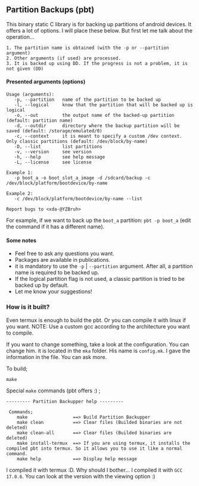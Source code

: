 ## Partition Backups (pbt)

This binary static C library is for backing up partitions of android devices.
It offers a lot of options. I will place these below. But first let me talk about the operation...

```
1. The partition name is obtained (with the -p or --partition argument)
2. Other arguments (if used) are processed.
3. It is backed up using DD. If the progress is not a problem, it is not given (DD)
```

#### Presented arguments (options)

```
Usage (arguments):
   -p, --partition   name of the partition to be backed up
   -l, --logical     know that the partition that will be backed up is logical
   -o, --out         the output name of the backed-up partition (default: partition name)
   -d, --outdir      directory where the backup partition will be saved (default: /storage/emulated/0)
   -c, --context     it is meant to specify a custom /dev context. Only classic partitions (default: /dev/block/by-name)
   -D, --list        list partitions
   -v, --version     see version
   -h, --help        see help message
   -L, --license     see license

Example 1:
   -p boot_a -o boot_slot_a_image -d /sdcard/backup -c /dev/block/platform/bootdevice/by-name

Example 2:
   -c /dev/block/platform/bootdevice/by-name --list

Report bugs to <xda-@YZBruh>
```

For example, if we want to back up the `boot_a` partition: `pbt -p boot_a` (edit the command if it has a different name).

#### Some notes

- Feel free to ask any questions you want.
- Packages are available in publications.
- it is mandatory to use the `-p` | `--partition` argument. After all, a partition name is required to be backed up.
- If the logical partition flag is not used, a classic partition is tried to be backed up by default.
- Let me know your suggestions!

### How is it built?
Even termux is enough to build the pbt. Or you can compile it with linux if you want. NOTE: Use a custom gcc according to the architecture you want to compile.

If you want to change something, take a look at the configuration. You can change him.
it is located in the `mka` folder. His name is `config.mk`. I gave the information in the file. You can ask more.

To build;
```
make
```

Special `make` commands (pbt offers :) ;
```
--------- Partition Backupper help ---------

 Commands;
    make                 ==> Build Partition Backupper
    make clean           ==> Clear files (Builded binaries are not deleted)
    make clean-all       ==> Clear files (Builded binaries are deleted)
    make install-termux  ==> If you are using termux, it installs the compiled pbt into termux. So it allows you to use it like a normal command.
    make help            ==> Display help message
```

I compiled it with termux :D. Why should I bother... I compiled it with `GCC 17.0.6`. You can look at the version with the viewing option :)
